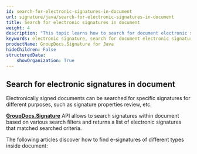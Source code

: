 ```yaml
---
id: search-for-electronic-signatures-in-document
url: signature/java/search-for-electronic-signatures-in-document
title: Search for electronic signatures in document
weight: 4
description: "This topic learns how to search for document electronic signature and its details"
keywords: electronic signature, search for document electronic signature
productName: GroupDocs.Signature for Java
hideChildren: False
structuredData:
    showOrganization: True
---
```

## Search for electronic signatures in document

Electronically signed documents can be searched for specific signatures for different purposes, such as signature properties review, etc.

[**GroupDocs.Signature**](https://products.groupdocs.com/signature/java) API allows to search signatures within document based on various search filters and returns a list of electronic signatures that matched searched criteria.

The following articles discover how to find e-signatures of different types inside document:
